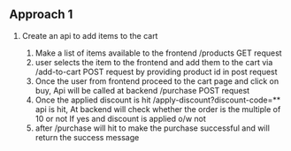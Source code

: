 ## Approach 1


1. Create an api to add items to the cart

    1. Make a list of items available to the frontend /products GET request
    2. user selects the item to the frontend and add them to the cart via /add-to-cart POST request by providing product id in post request
    3. Once the user from frontend proceed to the cart page and click on buy, Api will be called at backend /purchase POST request
    4. Once the applied discount is hit /apply-discount?discount-code=** api is hit, At backend will check whether the order is the multiple of 10 or not If yes and discount is applied o/w not
    5. after /purchase will hit to make the purchase successful and will return the success message


    